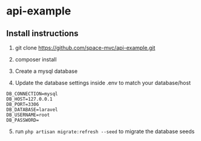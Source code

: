 # api-example

## Install instructions

1) git clone https://github.com/space-mvc/api-example.git

2) composer install

3) Create a mysql database

4) Update the database settings inside .env to match your database/host

```
DB_CONNECTION=mysql
DB_HOST=127.0.0.1
DB_PORT=3306
DB_DATABASE=laravel
DB_USERNAME=root
DB_PASSWORD=
```

5. run ```php artisan migrate:refresh --seed``` to migrate the database seeds

